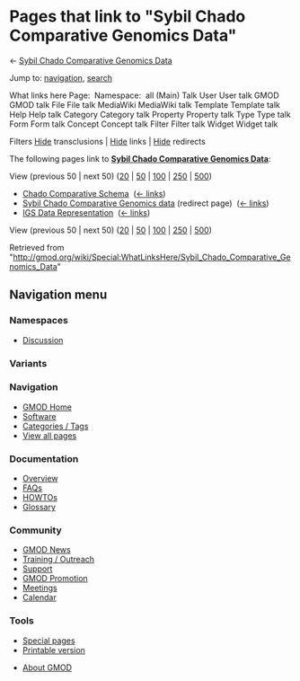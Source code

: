 <div id="mw-page-base" class="noprint">

</div>

<div id="mw-head-base" class="noprint">

</div>

<div id="content" class="mw-body" role="main">

<span id="top"></span>

<div id="mw-js-message" style="display:none;">

</div>



# <span dir="auto">Pages that link to "Sybil Chado Comparative Genomics Data"</span>

<div id="bodyContent">

<div id="contentSub">

← [Sybil Chado Comparative Genomics
Data](/wiki/Sybil_Chado_Comparative_Genomics_Data "Sybil Chado Comparative Genomics Data")

</div>

<div id="jump-to-nav" class="mw-jump">

Jump to: [navigation](#mw-navigation), [search](#p-search)

</div>

<div id="mw-content-text">

What links here Page:  Namespace:  all (Main) Talk User User talk GMOD
GMOD talk File File talk MediaWiki MediaWiki talk Template Template talk
Help Help talk Category Category talk Property Property talk Type Type
talk Form Form talk Concept Concept talk Filter Filter talk Widget
Widget talk

Filters
[Hide](/mediawiki/index.php?title=Special:WhatLinksHere/Sybil_Chado_Comparative_Genomics_Data&hidetrans=1 "Special:WhatLinksHere/Sybil Chado Comparative Genomics Data")
transclusions \|
[Hide](/mediawiki/index.php?title=Special:WhatLinksHere/Sybil_Chado_Comparative_Genomics_Data&hidelinks=1 "Special:WhatLinksHere/Sybil Chado Comparative Genomics Data")
links \|
[Hide](/mediawiki/index.php?title=Special:WhatLinksHere/Sybil_Chado_Comparative_Genomics_Data&hideredirs=1 "Special:WhatLinksHere/Sybil Chado Comparative Genomics Data")
redirects

The following pages link to **[Sybil Chado Comparative Genomics
Data](/wiki/Sybil_Chado_Comparative_Genomics_Data "Sybil Chado Comparative Genomics Data")**:

View (previous 50 \| next 50)
([20](/mediawiki/index.php?title=Special:WhatLinksHere/Sybil_Chado_Comparative_Genomics_Data&limit=20 "Special:WhatLinksHere/Sybil Chado Comparative Genomics Data")
\|
[50](/mediawiki/index.php?title=Special:WhatLinksHere/Sybil_Chado_Comparative_Genomics_Data&limit=50 "Special:WhatLinksHere/Sybil Chado Comparative Genomics Data")
\|
[100](/mediawiki/index.php?title=Special:WhatLinksHere/Sybil_Chado_Comparative_Genomics_Data&limit=100 "Special:WhatLinksHere/Sybil Chado Comparative Genomics Data")
\|
[250](/mediawiki/index.php?title=Special:WhatLinksHere/Sybil_Chado_Comparative_Genomics_Data&limit=250 "Special:WhatLinksHere/Sybil Chado Comparative Genomics Data")
\|
[500](/mediawiki/index.php?title=Special:WhatLinksHere/Sybil_Chado_Comparative_Genomics_Data&limit=500 "Special:WhatLinksHere/Sybil Chado Comparative Genomics Data"))

- [Chado Comparative
  Schema](/wiki/Chado_Comparative_Schema "Chado Comparative Schema") ‎
  <span class="mw-whatlinkshere-tools">([←
  links](/mediawiki/index.php?title=Special:WhatLinksHere&target=Chado+Comparative+Schema "Special:WhatLinksHere"))</span>
- [Sybil Chado Comparative Genomics
  data](/mediawiki/index.php?title=Sybil_Chado_Comparative_Genomics_data&redirect=no "Sybil Chado Comparative Genomics data")
  (redirect page) ‎ <span class="mw-whatlinkshere-tools">([←
  links](/mediawiki/index.php?title=Special:WhatLinksHere&target=Sybil+Chado+Comparative+Genomics+data "Special:WhatLinksHere"))</span>
- [IGS Data
  Representation](/wiki/IGS_Data_Representation "IGS Data Representation")
  ‎ <span class="mw-whatlinkshere-tools">([←
  links](/mediawiki/index.php?title=Special:WhatLinksHere&target=IGS+Data+Representation "Special:WhatLinksHere"))</span>

View (previous 50 \| next 50)
([20](/mediawiki/index.php?title=Special:WhatLinksHere/Sybil_Chado_Comparative_Genomics_Data&limit=20 "Special:WhatLinksHere/Sybil Chado Comparative Genomics Data")
\|
[50](/mediawiki/index.php?title=Special:WhatLinksHere/Sybil_Chado_Comparative_Genomics_Data&limit=50 "Special:WhatLinksHere/Sybil Chado Comparative Genomics Data")
\|
[100](/mediawiki/index.php?title=Special:WhatLinksHere/Sybil_Chado_Comparative_Genomics_Data&limit=100 "Special:WhatLinksHere/Sybil Chado Comparative Genomics Data")
\|
[250](/mediawiki/index.php?title=Special:WhatLinksHere/Sybil_Chado_Comparative_Genomics_Data&limit=250 "Special:WhatLinksHere/Sybil Chado Comparative Genomics Data")
\|
[500](/mediawiki/index.php?title=Special:WhatLinksHere/Sybil_Chado_Comparative_Genomics_Data&limit=500 "Special:WhatLinksHere/Sybil Chado Comparative Genomics Data"))

</div>

<div class="printfooter">

Retrieved from
"<http://gmod.org/wiki/Special:WhatLinksHere/Sybil_Chado_Comparative_Genomics_Data>"

</div>

<div id="catlinks" class="catlinks catlinks-allhidden">

</div>

<div class="visualClear">

</div>

</div>

</div>

<div id="mw-navigation">

## Navigation menu

<div id="mw-head">



<div id="left-navigation">

<div id="p-namespaces" class="vectorTabs" role="navigation"
aria-labelledby="p-namespaces-label">

### Namespaces


- <span id="ca-talk"><a
  href="/mediawiki/index.php?title=Talk:Sybil_Chado_Comparative_Genomics_Data&amp;action=edit&amp;redlink=1"
  accesskey="t"
  title="Discussion about the content page [t]">Discussion</a></span>

</div>

<div id="p-variants" class="vectorMenu emptyPortlet" role="navigation"
aria-labelledby="p-variants-label">

### 

### Variants[](#)

<div class="menu">

</div>

</div>

</div>





</div>

</div>

</div>

<div id="mw-panel">

<div id="p-logo" role="banner">

<a href="/wiki/Main_Page"
style="background-image: url(http://gmod.org/images/GMOD-cogs.png);"
title="Visit the main page"></a>

</div>

<div id="p-Navigation" class="portal" role="navigation"
aria-labelledby="p-Navigation-label">

### Navigation

<div class="body">

- <span id="n-GMOD-Home">[GMOD Home](/wiki/Main_Page)</span>
- <span id="n-Software">[Software](/wiki/GMOD_Components)</span>
- <span id="n-Categories-.2F-Tags">[Categories /
  Tags](/wiki/Categories)</span>
- <span id="n-View-all-pages">[View all
  pages](/wiki/Special:AllPages)</span>

</div>

</div>

<div id="p-Documentation" class="portal" role="navigation"
aria-labelledby="p-Documentation-label">

### Documentation

<div class="body">

- <span id="n-Overview">[Overview](/wiki/Overview)</span>
- <span id="n-FAQs">[FAQs](/wiki/Category:FAQ)</span>
- <span id="n-HOWTOs">[HOWTOs](/wiki/Category:HOWTO)</span>
- <span id="n-Glossary">[Glossary](/wiki/Glossary)</span>

</div>

</div>

<div id="p-Community" class="portal" role="navigation"
aria-labelledby="p-Community-label">

### Community

<div class="body">

- <span id="n-GMOD-News">[GMOD News](/wiki/GMOD_News)</span>
- <span id="n-Training-.2F-Outreach">[Training /
  Outreach](/wiki/Training_and_Outreach)</span>
- <span id="n-Support">[Support](/wiki/Support)</span>
- <span id="n-GMOD-Promotion">[GMOD
  Promotion](/wiki/GMOD_Promotion)</span>
- <span id="n-Meetings">[Meetings](/wiki/Meetings)</span>
- <span id="n-Calendar">[Calendar](/wiki/Calendar)</span>

</div>

</div>

<div id="p-tb" class="portal" role="navigation"
aria-labelledby="p-tb-label">

### Tools

<div class="body">

- <span id="t-specialpages"><a href="/wiki/Special:SpecialPages" accesskey="q"
  title="A list of all special pages [q]">Special pages</a></span>
- <span id="t-print"><a
  href="/mediawiki/index.php?title=Special:WhatLinksHere/Sybil_Chado_Comparative_Genomics_Data&amp;printable=yes"
  rel="alternate" accesskey="p"
  title="Printable version of this page [p]">Printable version</a></span>

</div>

</div>

</div>

</div>

<div id="footer" role="contentinfo">

- <span id="footer-places-about">[About
  GMOD](/wiki/GMOD:About "GMOD:About")</span>

<!-- -->






</div>

